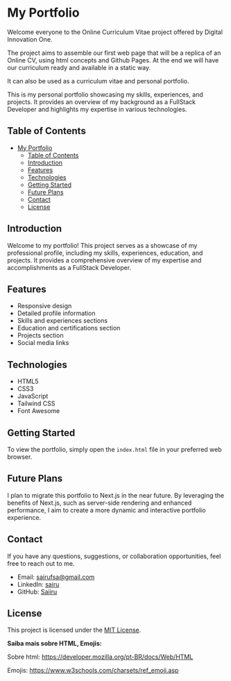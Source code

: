 # My Portfolio

Welcome everyone to the Online Curriculum Vitae project offered by Digital Innovation One.

The project aims to assemble our first web page that will be a replica of an Online CV, using html concepts and Github Pages. At the end we will have our curriculum ready and available in a static way.

It can also be used as a curriculum vitae and personal portfolio.

This is my personal portfolio showcasing my skills, experiences, and projects. It provides an overview of my background as a FullStack Developer and highlights my expertise in various technologies.

## Table of Contents

- [My Portfolio](#my-portfolio)
  - [Table of Contents](#table-of-contents)
  - [Introduction](#introduction)
  - [Features](#features)
  - [Technologies](#technologies)
  - [Getting Started](#getting-started)
  - [Future Plans](#future-plans)
  - [Contact](#contact)
  - [License](#license)

## Introduction

Welcome to my portfolio! This project serves as a showcase of my professional profile, including my skills, experiences, education, and projects. It provides a comprehensive overview of my expertise and accomplishments as a FullStack Developer.

## Features

- Responsive design
- Detailed profile information
- Skills and experiences sections
- Education and certifications section
- Projects section
- Social media links

## Technologies

- HTML5
- CSS3
- JavaScript
- Tailwind CSS
- Font Awesome

## Getting Started

To view the portfolio, simply open the `index.html` file in your preferred web browser.

## Future Plans

I plan to migrate this portfolio to Next.js in the near future. By leveraging the benefits of Next.js, such as server-side rendering and enhanced performance, I aim to create a more dynamic and interactive portfolio experience.

## Contact

If you have any questions, suggestions, or collaboration opportunities, feel free to reach out to me.

- Email: <sairufsa@gmail.com>
- LinkedIn: [sairu](https://www.linkedin.com/in/sairu/)
- GitHub: [Saiiru](https://github.com/Saiiru)

## License

This project is licensed under the [MIT License](LICENSE).

**Saiba mais sobre HTML, Emojis:**

Sobre html: <https://developer.mozilla.org/pt-BR/docs/Web/HTML>

Emojis: <https://www.w3schools.com/charsets/ref_emoji.asp>
